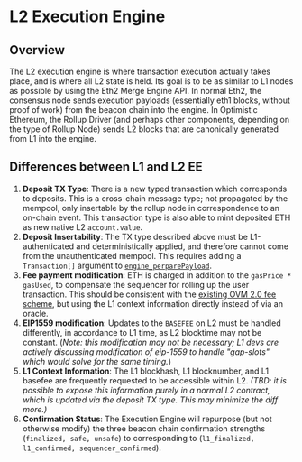 # L2 Execution Engine

## Overview

The L2 execution engine is where transaction execution actually takes place, and is where all L2 state is held. Its goal is to be as similar to L1 nodes as possible by using the Eth2 Merge Engine API. In normal Eth2, the consensus node sends execution payloads (essentially eth1 blocks, without proof of work) from the beacon chain into the engine. In Optimistic Ethereum, the Rollup Driver (and perhaps other components, depending on the type of Rollup Node) sends L2 blocks that are canonically generated from L1 into the engine.

## Differences between L1 and L2 EE

1. **Deposit TX Type**: There is a new typed transaction which corresponds to deposits. This is a cross-chain message type; not propagated by the mempool, only insertable by the rollup node in correspondence to an on-chain event. This transaction type is also able to mint deposited ETH as new native L2 `account.value`.
2. **Deposit Insertability**: The TX type described above must be L1-authenticated and deterministically applied, and therefore cannot come from the unauthenticated mempool. This requires adding a `Transaction[]` argument to [`engine_perparePayload`](https://github.com/ethereum/execution-apis/blob/v1.0.0-alpha.2/src/engine/interop/specification.md#engine_preparepayload).
3. **Fee payment modification**: ETH is charged in addition to the `gasPrice * gasUsed`, to compensate the sequencer for rolling up the user transaction. This should be consistent with the [existing OVM 2.0 fee scheme](https://community.optimism.io/docs/users/fees-2.0.html), but using the L1 context information directly instead of via an oracle.
4. **EIP1559 modification**: Updates to the `BASEFEE` on L2 must be handled differently, in accordance to L1 time, as L2 blocktime may not be constant. (*Note: this modification may not be necessary; L1 devs are actively discussing modification of eip-1559 to handle "gap-slots" which would solve for the same timing.*)
5. **L1 Context Information**: The L1 blockhash, L1 blocknumber, and L1 basefee are frequently requested to be accessible within L2. *(TBD: it is possible to expose this information purely in a normal L2 contract, which is updated via the deposit TX type. This may minimize the diff more.)*
6. **Confirmation Status**: The Execution Engine will repurpose (but not otherwise modify) the three beacon chain confirmation strengths (`finalized, safe, unsafe`) to corresponding to (`l1_finalized, l1_confirmed, sequencer_confirmed`).